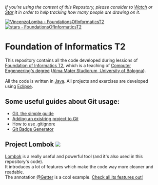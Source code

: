 <body>
  
*If you're using the content of this Repostory, please consider to <a class="github-button" href="https://github.com/VincenzoLomba/FoundationsOfInformaticsT2/subscription" data-icon="octicon-eye" data-show-count="true" aria-label="Watch VincenzoLomba/FoundationsOfInformaticsT2 on GitHub">Watch</a> or [Star](https://github.com/VincenzoLomba/FoundationsOfInformaticsT2/stargazers) it in order to help tracking how many people are drawing on it.*
  
 [![VincenzoLomba - FoundationsOfInformaticsT2](https://img.shields.io/static/v1?label=VincenzoLomba&message=FoundationsOfInformaticsT2&color=green&logo=github)](https://github.com/VincenzoLomba/FoundationsOfInformaticsT2 "Go to GitHub repo")
[![stars - FoundationsOfInformaticsT2](https://img.shields.io/github/stars/VincenzoLomba/FoundationsOfInformaticsT2?style=social)](https://github.com/VincenzoLomba/FoundationsOfInformaticsT2)

# Foundation of Informatics T2

This repository contains all the code developed during lessions of [Foundation of Informatics T2](https://www.unibo.it/en/teaching/course-unit-catalogue/course-unit/2021/434698),
which is a teaching of [Computer Engeneering's degree](https://corsi.unibo.it/1cycle/ComputerEngineering) ([Alma Mater Studiorum, University of Bologna](https://www.unibo.it/en/homepage)).<br/>
<br/>
All the code is written in [Java](https://www.oracle.com/it/java/). All projects and exercises are developed using [Eclipse](https://www.eclipse.org/).<br/>
  
## Some useful guides about Git usage:
  
- [Git, the simple guide](https://rogerdudler.github.io/git-guide/)
- [Adding an existring project to Git](https://gist.github.com/alexpchin/102854243cd066f8b88e)
- [How to use .gitignore](https://git-scm.com/docs/gitignore)
- [Git Badge Generator](https://michaelcurrin.github.io/badge-generator/#/repo)

## <div>Project Lombok <img src="https://projectlombok.org/favicon.ico"></img></div>
  
[Lombok](https://projectlombok.org/) is a really useful and powerful tool (and it's also used in this repository's code).<br/>
It introduces a lot of features which make the code way more cleaner and readable.<br/>
The annotation [@Getter](https://projectlombok.org/features/GetterSetter) is a cool example. [Check all its features out!](https://projectlombok.org/features/all)

</body>
